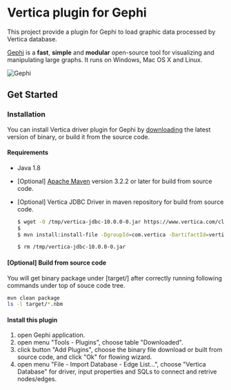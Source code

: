 # Vertica plugin for Gephi

This project provide a plugin for Gephi to load graphic data processed by Vertica database.

[Gephi](http://gephi.org) is a **fast**, **simple** and **modular** open-source tool for visualizing and manipulating large graphs. It runs on Windows, Mac OS X and Linux.

![Gephi](https://camo.githubusercontent.com/a1d3d2f7353786ffa3ff23ff92ac60d0eee28b2c20cc46cd4a9670a172988afb/687474703a2f2f67657068692e6769746875622e696f2f6373732f696d616765732f696c6c757374726174696f6e732f686f6d655f73637265656e73686f742e6a7067)


## Get Started

### Installation

  You can install Vertica driver plugin for Gephi by [downloading](./releases) the latest version of binary, or build it from the source code.

#### Requirements

- Java 1.8

- [Optional] [Apache Maven](http://maven.apache.org/) version 3.2.2 or later for build from source code.

- [Optional] Vertica JDBC Driver in maven repository for build from source code.

  ``` BASH
  $ wget -O /tmp/vertica-jdbc-10.0.0-0.jar https://www.vertica.com/client_drivers/10.0.x/10.0.0-0/vertica-jdbc-10.0.0-0.jar
  $
  $ mvn install:install-file -DgroupId=com.vertica -DartifactId=vertica-jdbc -Dversion=10.0.0-0 -Dpackaging=jar -DgeneratePom=true -Dfile=/tmp/vertica-jdbc-10.0.0-0.jar
  
  $ rm /tmp/vertica-jdbc-10.0.0-0.jar
  ```

#### [Optional] Build from source code

You will get binary package under [target/] after correctly running following commands under top of souce code tree.

``` BASH
mvn clean package
ls -l target/*.nbm
```

#### Install this plugin

1. open Gephi application.
2. open menu "Tools - Plugins",  choose table "Downloaded".
3. click button "Add Plugins", choose the binary file download or built from source code, and click "Ok" for flowing wizard.
4. open menu "File - Import Database - Edge List...",  choose "Vertica Database" for driver, input properties and SQLs to connect and retrive nodes/edges. 

